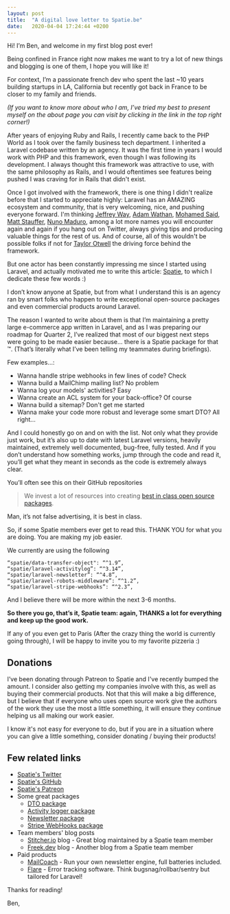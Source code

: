 ```yaml
---
layout: post
title:  "A digital love letter to Spatie.be"
date:   2020-04-04 17:24:44 +0200
---
```


Hi! I’m Ben, and welcome in my first blog post ever!

Being confined in France right now makes me want to try a lot of new things and blogging is one of them, I hope you will like it!

For context, I’m a passionate french dev who spent the last ~10 years building startups in LA, California but recently
got back in France to be closer to my family and friends. 

_(If you want to know more about who I am, I’ve tried my best to present myself on the about page you can visit by 
clicking in the link in the top right corner!)_

After years of enjoying Ruby and Rails, I recently came back to the PHP World as I took over the family business
tech department. I inherited a Laravel codebase written by an agency. It was the first time in years I would work
with PHP and this framework, even though I was following its development. I always thought this framework was attractive
to use, with the same philosophy as Rails, and I would oftentimes see features being pushed I was craving for in Rails
that didn't exist. 

Once I got involved with the framework, there is one thing I didn't realize before that I started to appreciate highly:
Laravel has an AMAZING ecosystem and community, that is very welcoming, nice, and pushing everyone forward.
I'm thinking [Jeffrey Way](https://twitter.com/jeffrey_way), [Adam Wathan](https://twitter.com/adamwathan),
[Mohamed Said](https://twitter.com/themsaid), [Matt Stauffer](https://twitter.com/stauffermatt),
[Nuno Maduro](https://twitter.com/enunomaduro), among a lot more names you will encounter again and again if you hang
out on Twitter, always giving tips and producing valuable things for the rest of us. 
And of course, all of this wouldn't be possible folks if not for [Taylor Otwell](https://twitter.com/taylorotwell) the
driving force behind the framework.

But one actor has been constantly impressing me since I started using Laravel, and actually motivated me to write this
article: [Spatie](https://spatie.be), to which I dedicate these few words :)

I don’t know anyone at Spatie, but from what I understand this is an agency ran by smart folks who happen to write
exceptional open-source packages and even commercial products around Laravel.

The reason I wanted to write about them is that I’m maintaining a pretty large e-commerce app written in Laravel,
and as I was preparing our roadmap for Quarter 2, I’ve realized that most of our biggest next steps were going
to be made easier because… there is a Spatie package for that ™.
(That’s literally what I’ve been telling my teammates during briefings).
 
Few examples…:

- Wanna handle stripe webhooks in few lines of code? Check
- Wanna build a MailChimp mailing list? No problem
- Wanna log your models' activities? Easy
- Wanna create an ACL system for your back-office? Of course
- Wanna build a sitemap? Don't get me started
- Wanna make your code more robust and leverage some smart DTO? All right…

And I could honestly go on and on with the list. 
Not only what they provide just work, but it’s also up to date with latest Laravel versions, heavily maintained, 
extremely well documented, bug-free, fully tested. And if you don’t understand how something works, jump through the 
code and read it, you’ll get what they meant in seconds as the code is extremely always clear.

You’ll often see this on their GitHub repositories
> We invest a lot of resources into creating  [best in class open source packages](https://spatie.be/open-source). 

Man, it’s not false advertising, it is best in class.

So, if some Spatie members ever get to read this. THANK YOU for what you are doing. You are making my job easier.

We currently are using the following

```
“spatie/data-transfer-object": “^1.9”,
“spatie/laravel-activitylog”: “^3.14”,
“spatie/laravel-newsletter”: “^4.8”,
“spatie/laravel-robots-middleware”: “^1.2”,
“spatie/laravel-stripe-webhooks”: “^2.3”,
```

And I believe there will be more within the next 3-6 months.

**So there you go, that’s it, Spatie team: again, THANKS a lot for everything and keep up the good work.**

If any of you even get to Paris (After the crazy thing the world is currently going through), I will be happy to invite
you to my favorite pizzeria :)

## Donations

I’ve been donating through Patreon to Spatie and I've recently bumped the amount. I consider also getting my
companies involve with this, as well as buying their commercial products. Not that this will make a 
big difference, but I believe that if everyone who uses open source work give the authors of the work
they use the most a little something, it will ensure they continue helping us all making our work easier.

I know it's not easy for everyone to do, but if you are in a situation where you can give a little something,
consider donating / buying their products!

## Few related links

- [Spatie's Twitter](https://twitter.com/spatie_be)
- [Spatie's GitHub](https://github.com/spatie)
- [Spatie's Patreon](https://www.patreon.com/spatie/posts)
- Some great packages
    - [DTO package](https://github.com/spatie/data-transfer-object)
    - [Activity logger package](https://github.com/spatie/laravel-activitylog)
    - [Newsletter package](https://github.com/spatie/laravel-newsletter)
    - [Stripe WebHooks package](https://github.com/spatie/laravel-stripe-webhooks)
- Team members' blog posts
    - [Stitcher.io](https://stitcher.io) blog - Great blog maintained by a Spatie team member
    - [Freek.dev](https://freek.dev/) blog - Another blog from a Spatie team member
- Paid products
    - [MailCoach](https://mailcoach.app/) - Run your own newsletter engine, full batteries included. 
    - [Flare](https://flareapp.io/) - Error tracking software. Think bugsnag/rollbar/sentry but tailored for Laravel! 

Thanks for reading!

Ben,
